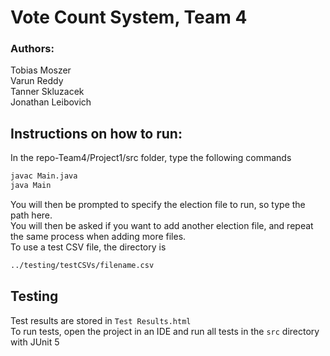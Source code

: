 # Vote Count System, Team 4

### Authors:
Tobias Moszer  
Varun Reddy  
Tanner Skluzacek  
Jonathan Leibovich  

## Instructions on how to run:
In the repo-Team4/Project1/src folder, type the following commands
```bash
javac Main.java
java Main
```

You will then be prompted to specify the election file to run, so type the path here.\
You will then be asked if you want to add another election file, and repeat the same process when adding more files.\
To use a test CSV file, the directory is
```bash
../testing/testCSVs/filename.csv
```

## Testing

Test results are stored in ```Test Results.html```  
To run tests, open the project in an IDE and run all tests in the ```src``` directory with JUnit 5  

